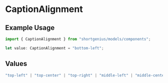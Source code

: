 # CaptionAlignment

## Example Usage

```typescript
import { CaptionAlignment } from "shortgenius/models/components";

let value: CaptionAlignment = "bottom-left";
```

## Values

```typescript
"top-left" | "top-center" | "top-right" | "middle-left" | "middle-center" | "middle-right" | "bottom-left" | "bottom-center" | "bottom-right"
```